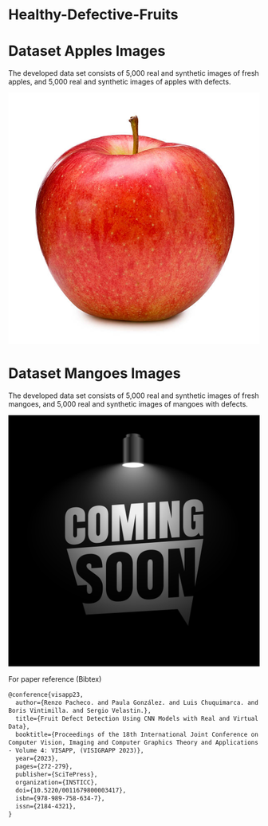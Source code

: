 # Healthy-Defective-Fruits

# Dataset Apples Images
The developed data set consists of 5,000 real and synthetic images of fresh apples, and 5,000 real and synthetic images of apples with defects.

![Image text](apple.jpg)


# Dataset Mangoes Images
The developed data set consists of 5,000 real and synthetic images of fresh mangoes, and 5,000 real and synthetic images of mangoes with defects.

![Image text](https://github.com/luischuquim/BananaRipeness/blob/main/27277.jpg)


For paper reference (Bibtex)

```
@conference{visapp23,
  author={Renzo Pacheco. and Paula González. and Luis Chuquimarca. and Boris Vintimilla. and Sergio Velastin.},
  title={Fruit Defect Detection Using CNN Models with Real and Virtual Data},
  booktitle={Proceedings of the 18th International Joint Conference on Computer Vision, Imaging and Computer Graphics Theory and Applications - Volume 4: VISAPP, (VISIGRAPP 2023)},
  year={2023},
  pages={272-279},
  publisher={SciTePress},
  organization={INSTICC},
  doi={10.5220/0011679800003417},
  isbn={978-989-758-634-7},
  issn={2184-4321},
}
```
